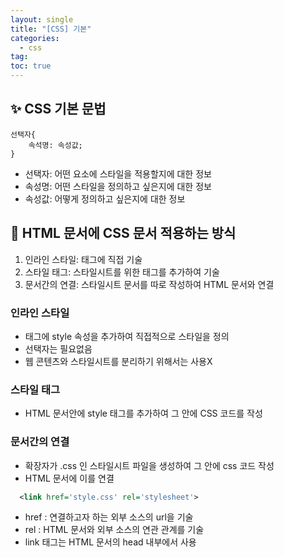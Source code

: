 ```yaml
---
layout: single
title: "[CSS] 기본"
categories:
  - css
tag:
toc: true
---
```


## ✨ CSS 기본 문법
```
선택자{
    속석명: 속성값;
}
```
- 선택자: 어떤 요소에 스타일을 적용할지에 대한 정보
- 속성명: 어떤 스타일을 정의하고 싶은지에 대한 정보
- 속성값: 어떻게 정의하고 싶은지에 대한 정보

## 📑 HTML 문서에 CSS 문서 적용하는 방식
1. 인라인 스타일: 태그에 직접 기술
1. 스타일 태그: 스타일시트를 위한 태그를 추가하여 기술
1. 문서간의 연결: 스타일시트 문서를 따로 작성하여 HTML 문서와 연결

### 인라인 스타일
- 태그에 style 속성을 추가하여 직접적으로 스타일을 정의
- 선택자는 필요없음
- 웹 콘텐츠와 스타일시트를 분리하기 위해서는 사용X

### 스타일 태그
- HTML 문서안에 style 태그를 추가하여 그 안에 CSS 코드를 작성

### 문서간의 연결
- 확장자가 .css 인 스타일시트 파일을 생성하여 그 안에 css 코드 작성
- HTML 문서에 이를 연결

```xml
  <link href='style.css' rel='stylesheet'>
```
- href : 연결하고자 하는 외부 소스의 url을 기술
- rel : HTML 문서와 외부 소스의 연관 관계를 기술
- link 태그는 HTML 문서의 head 내부에서 사용